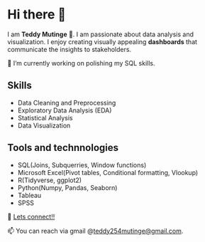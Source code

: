 # Hi there 👋
I am **Teddy Mutinge** 🙂. I am passionate about data analysis and visualization. I enjoy creating visually appealing **dashboards** that communicate the insights to stakeholders.
 
🔭 I’m currently working on polishing my SQL skills.

## Skills
* Data Cleaning and Preprocessing
* Exploratory Data Analysis (EDA)
* Statistical Analysis
* Data Visualization
  
## Tools and technnologies
* SQL(Joins, Subquerries, Window functions)
* Microsoft Excel(Pivot tables, Conditional formatting, Vlookup)
* R(Tidyverse, ggplot2)
* Python(Numpy, Pandas, Seaborn)
* Tableau
* SPSS

💬 [Lets connect!!](https://www.linkedin.com/in/teddy-mutinge-534965190/)

📫 You can reach via gmail @teddy254mutinge@gmail.com.
<!--
**tedauto/tedauto** is a ✨ _special_ ✨ repository because its `README.md` (this file) appears on your GitHub profile.

Here are some ideas to get you started:

- 🔭 I’m currently working on ...
- 🌱 I’m currently learning ...
- 👯 I’m looking to collaborate on ...
- 🤔 I’m looking for help with ...
- 💬 Ask me about ...
- 📫 How to reach me: ...
- 😄 Pronouns: ...
- ⚡ Fun fact: ...
-->
